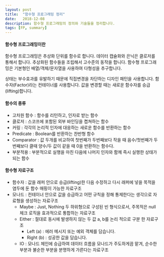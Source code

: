 ```yaml
---
layout: post
title:  "함수형 프로그래밍 정리"
date:   2018-12-08
description: 함수형 프로그래밍의 정의와 기술들을 정리합니다. 
tags: [FP, summary]
---
```


#### 함수형 프로그래밍이란
함수형 프로그래밍은 추상화 단위를 함수로 합니다. 데이터 캡슐화와 은닉은 클로저를 통해서 합니다.
추상화된 함수들을 조립해서 고수준의 동작을 합니다. 함수형 프로그래밍은 기본형인 배열/객체/문자열을 사용하여 다형성을 추구합니다.

상태는 부수효과를 유발하기 때문에 직접변경을 차단하는 디자인 패턴을 사용합니다.
함수자(Factor)라는 컨테이너를 사용합니다. 값을 변경할 때는 새로운 함수자를 승급(lifting)합니다.

#### 함수의 종류
- 고차원 함수 : 함수를 리턴하고, 인자로 받는 함수
- 클로저 : 스코프에 포함된 외부 바인딩을 켭쳐하는 함수
- 커링 : 각각의 논리적 인자에 대응하는 새로운 함수를 반환하는 함수
- Predicate : Boolean를 반환하는 찬반형 함수
- Comparator : 값 두개를 비교하여 첫번째가 두번째보다 작을 때 음수/첫번째가 두번째보다 클때 양수/두 값이 같을 때 0을 반환하는 함수다.
- 부분적용 : 부분적으로 실행을 마친 다음에 나머지 인자와 함께 즉시 실행한 상태가 되는 함수

#### 함수형 자료구조
- 함수자 : 값을 래퍼 안으로 승급(lifting)한 다음 수정하고 다시 래퍼에 넣을 목적을 염두에 둔 함수 매핑이 가능한 자료구조
- 모나드 : 컨테이너 안으로 값을 승급하고 어떤 규칙을 정해 통제한다는 생각으로 자료형을 생성하는 자료구조
  - Maybe : Just, Nothing 두 하위형으로 구성된 빈 형식으로서, 주목적은 null 체크 로직을 효과적으로 통합하는 자료구조
  - Either : 절대로 동시에 발생하지 않는 두 값 a, b를 논리 적으로 구분 한 자료구조
    - Left (a) : 에러 메시지 또는 예외 객체를 담습니다.
    - Right (b) : 성공한 값을 담습니다.
  - IO : 모나드 체인에 승급하여 데이터 흐름을 모나드가 주도하게끔 맡겨, 순수한 부분과 불순한 부분을 분명하게 가른다는 자료구조